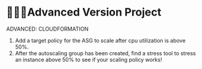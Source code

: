 # 👨🏾‍🎓Advanced Version Project
ADVANCED: CLOUDFORMATION
1. Add a target policy for the ASG to scale after cpu utilization is above 50%. 
2. After the autoscaling group has been created, find a stress tool to stress an instance above 50% to see if your scaling policy works!
